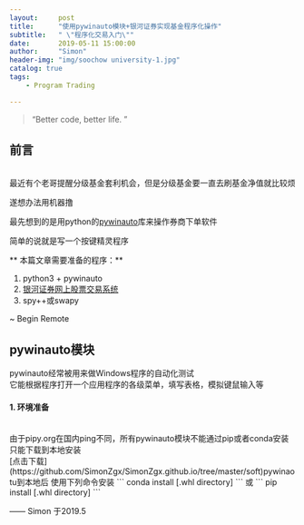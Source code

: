 ```yaml
---
layout:     post
title:      "使用pywinauto模块+银河证券实现基金程序化操作"
subtitle:   " \"程序化交易入门\""
date:       2019-05-11 15:00:00
author:     "Simon"
header-img: "img/soochow university-1.jpg"
catalog: true
tags:
    - Program Trading

---
```

> “Better code, better life. ”


## 前言
<br /> 
最近有个老哥提醒分级基金套利机会，但是分级基金要一直去刷基金净值就比较烦

遂想办法用机器撸

最先想到的是用python的[pywinauto](https://pywinauto.readthedocs.io/en/latest/)库来操作券商下单软件

简单的说就是写一个按键精灵程序

** 本篇文章需要准备的程序：**   

1. python3 + pywinauto  
2. [银河证券网上股票交易系统](http://www.chinastock.com.cn/yhwz/service/download.shtml)
3. spy++或swapy  


<!-- begin merge (remove this line to resolve the conflict) -->
~ Begin Remote
## pywinauto模块
pywinauto经常被用来做Windows程序的自动化测试  
它能根据程序打开一个应用程序的各级菜单，填写表格，模拟键鼠输入等
<br /> 
#### 1. 环境准备
<br /> 
由于pipy.org在国内ping不同，所有pywinauto模块不能通过pip或者conda安装  
只能下载到本地安装 
<br>
[点击下载](https://github.com/SimonZgx/SimonZgx.github.io/tree/master/soft)pywinaotu到本地后  
使用下列命令安装
```
conda install [.whl directory]
```
或
```
pip install [.whl directory]
```


—— Simon 于2019.5